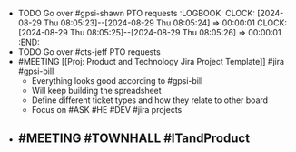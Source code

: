 - TODO Go over #gpsi-shawn PTO requests
  :LOGBOOK:
  CLOCK: [2024-08-29 Thu 08:05:23]--[2024-08-29 Thu 08:05:24] =>  00:00:01
  CLOCK: [2024-08-29 Thu 08:05:25]--[2024-08-29 Thu 08:05:26] =>  00:00:01
  :END:
- TODO Go over #cts-jeff PTO requests
- #MEETING [[Proj: Product and Technology Jira Project Template]] #jira #gpsi-bill
	- Everything looks good according to #gpsi-bill
	- Will keep building the spreadsheet
	- Define different ticket types and how  they relate to other board
	- Focus on #ASK #HE #DEV #jira projects
- #MEETING #TOWNHALL #ITandProduct
	-